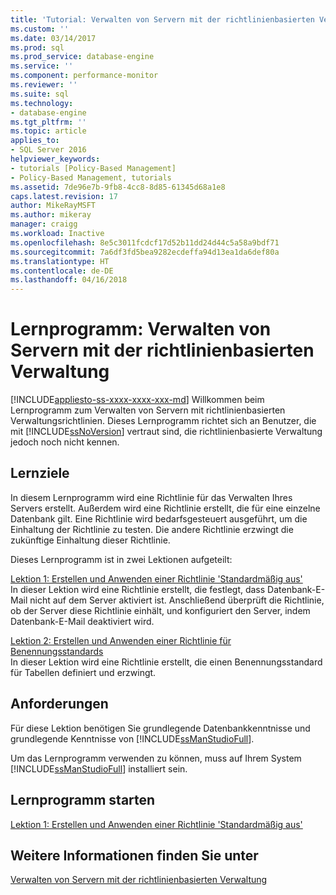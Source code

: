 ```yaml
---
title: 'Tutorial: Verwalten von Servern mit der richtlinienbasierten Verwaltung | Microsoft-Dokumentation'
ms.custom: ''
ms.date: 03/14/2017
ms.prod: sql
ms.prod_service: database-engine
ms.service: ''
ms.component: performance-monitor
ms.reviewer: ''
ms.suite: sql
ms.technology:
- database-engine
ms.tgt_pltfrm: ''
ms.topic: article
applies_to:
- SQL Server 2016
helpviewer_keywords:
- tutorials [Policy-Based Management]
- Policy-Based Management, tutorials
ms.assetid: 7de96e7b-9fb8-4cc8-8d85-61345d68a1e8
caps.latest.revision: 17
author: MikeRayMSFT
ms.author: mikeray
manager: craigg
ms.workload: Inactive
ms.openlocfilehash: 8e5c3011fcdcf17d52b11dd24d44c5a58a9bdf71
ms.sourcegitcommit: 7a6df3fd5bea9282ecdeffa94d13ea1da6def80a
ms.translationtype: HT
ms.contentlocale: de-DE
ms.lasthandoff: 04/16/2018
---
```

# <a name="tutorial-administering-servers-by-using-policy-based-management"></a>Lernprogramm: Verwalten von Servern mit der richtlinienbasierten Verwaltung
[!INCLUDE[appliesto-ss-xxxx-xxxx-xxx-md](../../includes/appliesto-ss-xxxx-xxxx-xxx-md.md)]
Willkommen beim Lernprogramm zum Verwalten von Servern mit richtlinienbasierten Verwaltungsrichtlinien. Dieses Lernprogramm richtet sich an Benutzer, die mit [!INCLUDE[ssNoVersion](../../includes/ssnoversion-md.md)] vertraut sind, die richtlinienbasierte Verwaltung jedoch noch nicht kennen.  
  
## <a name="what-you-will-learn"></a>Lernziele  
In diesem Lernprogramm wird eine Richtlinie für das Verwalten Ihres Servers erstellt. Außerdem wird eine Richtlinie erstellt, die für eine einzelne Datenbank gilt. Eine Richtlinie wird bedarfsgesteuert ausgeführt, um die Einhaltung der Richtlinie zu testen. Die andere Richtlinie erzwingt die zukünftige Einhaltung dieser Richtlinie.  
  
Dieses Lernprogramm ist in zwei Lektionen aufgeteilt:  
  
[Lektion 1: Erstellen und Anwenden einer Richtlinie 'Standardmäßig aus'](../../relational-databases/policy-based-management/lesson-1-create-and-apply-an-off-by-default-policy.md)  
In dieser Lektion wird eine Richtlinie erstellt, die festlegt, dass Datenbank-E-Mail nicht auf dem Server aktiviert ist. Anschließend überprüft die Richtlinie, ob der Server diese Richtlinie einhält, und konfiguriert den Server, indem Datenbank-E-Mail deaktiviert wird.  
  
[Lektion 2: Erstellen und Anwenden einer Richtlinie für Benennungsstandards](../../relational-databases/policy-based-management/lesson-2-create-and-apply-a-naming-standards-policy.md)  
In dieser Lektion wird eine Richtlinie erstellt, die einen Benennungsstandard für Tabellen definiert und erzwingt.  
  
## <a name="requirements"></a>Anforderungen  
Für diese Lektion benötigen Sie grundlegende Datenbankkenntnisse und grundlegende Kenntnisse von [!INCLUDE[ssManStudioFull](../../includes/ssmanstudiofull-md.md)].  
  
Um das Lernprogramm verwenden zu können, muss auf Ihrem System [!INCLUDE[ssManStudioFull](../../includes/ssmanstudiofull-md.md)] installiert sein.  
  
## <a name="start-the-tutorial"></a>Lernprogramm starten  
[Lektion 1: Erstellen und Anwenden einer Richtlinie 'Standardmäßig aus'](../../relational-databases/policy-based-management/lesson-1-create-and-apply-an-off-by-default-policy.md)  
  
## <a name="see-also"></a>Weitere Informationen finden Sie unter  
[Verwalten von Servern mit der richtlinienbasierten Verwaltung](../../relational-databases/policy-based-management/administer-servers-by-using-policy-based-management.md)  
  
  
  
